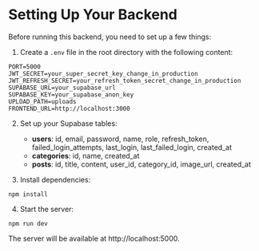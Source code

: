# Setting Up Your Backend

Before running this backend, you need to set up a few things:

1. Create a `.env` file in the root directory with the following content:
```
PORT=5000
JWT_SECRET=your_super_secret_key_change_in_production
JWT_REFRESH_SECRET=your_refresh_token_secret_change_in_production
SUPABASE_URL=your_supabase_url
SUPABASE_KEY=your_supabase_anon_key
UPLOAD_PATH=uploads
FRONTEND_URL=http://localhost:3000
```

2. Set up your Supabase tables:
   - **users**: id, email, password, name, role, refresh_token, failed_login_attempts, last_login, last_failed_login, created_at
   - **categories**: id, name, created_at
   - **posts**: id, title, content, user_id, category_id, image_url, created_at

3. Install dependencies:
```
npm install
```

4. Start the server:
```
npm run dev
```

The server will be available at http://localhost:5000. 